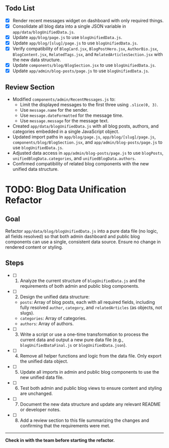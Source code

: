 ## Todo List

- [x] Render recent messages widget on dashboard with only required things.
- [x] Consolidate all blog data into a single JSON variable in `app/data/blogUnifiedData.js`.
- [x] Update `app/blog/page.js` to use `blogUnifiedData.js`.
- [x] Update `app/blog/[slug]/page.js` to use `blogUnifiedData.js`.
- [x] Verify compatibility of `BlogCard.jsx`, `BlogPostHero.jsx`, `AuthorBio.jsx`, `BlogContent.jsx`, `RelatedTags.jsx`, and `RelatedArticlesSection.jsx` with the new data structure.
- [x] Update `components/blog/BlogSection.jsx` to use `blogUnifiedData.js`.
- [x] Update `app/admin/blog-posts/page.js` to use `blogUnifiedData.js`.

## Review Section

- Modified `components/admin/RecentMessages.js` to:
  - Limit the displayed messages to the first three using `.slice(0, 3)`.
  - Use `message.name` for the sender.
  - Use `message.dateFormatted` for the message time.
  - Use `message.message` for the message text.
- Created `app/data/blogUnifiedData.js` with all blog posts, authors, and categories embedded in a single JavaScript object.
- Updated import paths in `app/blog/page.js`, `app/blog/[slug]/page.js`, `components/blog/BlogSection.jsx`, and `app/admin/blog-posts/page.js` to use `blogUnifiedData.js`.
- Adjusted data access in `app/admin/blog-posts/page.js` to use `blogPosts`, `unifiedBlogData.categories`, and `unifiedBlogData.authors`.
- Confirmed compatibility of related blog components with the new unified data structure.

# TODO: Blog Data Unification Refactor

## Goal

Refactor `app/data/blog/blogUnifiedData.js` into a pure data file (no logic, all fields resolved) so that both admin dashboard and public blog components can use a single, consistent data source. Ensure no change in rendered content or styling.

## Steps

- [ ] 1. Analyze the current structure of `blogUnifiedData.js` and the requirements of both admin and public blog components.
- [ ] 2. Design the unified data structure:
  - `posts`: Array of blog posts, each with all required fields, including fully resolved `author`, `category`, and `relatedArticles` (as objects, not slugs).
  - `categories`: Array of categories.
  - `authors`: Array of authors.
- [ ] 3. Write a script or use a one-time transformation to process the current data and output a new pure data file (e.g., `blogUnifiedDataFinal.js` or `blogUnifiedData.json`).
- [ ] 4. Remove all helper functions and logic from the data file. Only export the unified data object.
- [ ] 5. Update all imports in admin and public blog components to use the new unified data file.
- [ ] 6. Test both admin and public blog views to ensure content and styling are unchanged.
- [ ] 7. Document the new data structure and update any relevant README or developer notes.
- [ ] 8. Add a review section to this file summarizing the changes and confirming that the requirements were met.

---

**Check in with the team before starting the refactor.**
